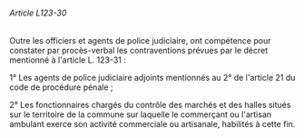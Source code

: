 ###### Article L123-30

Outre les officiers et agents de police judiciaire, ont compétence pour constater par procès-verbal les contraventions prévues par le décret mentionné à l'article L. 123-31 :

1° Les agents de police judiciaire adjoints mentionnés au 2° de l'article 21 du code de procédure pénale ;

2° Les fonctionnaires chargés du contrôle des marchés et des halles situés sur le territoire de la commune sur laquelle le commerçant ou l'artisan ambulant exerce son activité commerciale ou artisanale, habilités à cette fin.

